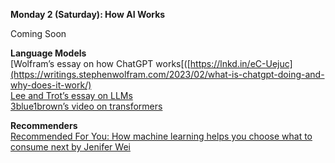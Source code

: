 **Monday 2 (Saturday): How AI Works**

Coming Soon

**Language Models**  
[Wolfram’s essay on how ChatGPT works[([https://lnkd.in/eC-Uejuc](https://writings.stephenwolfram.com/2023/02/what-is-chatgpt-doing-and-why-does-it-work/)  
[Lee and Trot’s essay on LLMs](https://www.understandingai.org/p/large-language-models-explained-with)  
[3blue1brown’s video on transformers](https://www.youtube.com/watch?v=wjZofJX0v4M)  

**Recommenders**  
[Recommended For You: How machine learning helps you choose what to consume next by Jenifer Wei](https://sitn.hms.harvard.edu/flash/2017/recommended-machine-learning-helps-choose-consume-next/)  
